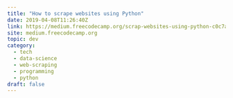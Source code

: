 ```yaml
---
title: "How to scrape websites using Python"
date: 2019-04-08T11:26:40Z
link: https://medium.freecodecamp.org/scrap-websites-using-python-c0c7ad41d2dd?source=rss----336d898217ee---4&utm_medium=RSS&utm_source=news.12bit.vn
site: medium.freecodecamp.org
topic: dev
category:
  - tech
  - data-science
  - web-scraping
  - programming
  - python
draft: false
---
```

